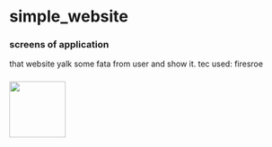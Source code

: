 # simple_website

### screens of application 
that website yalk some fata from user and show it.
tec used: firesroe
###
<div>
<img src="https://github.com/MOHAMD-ASHRAF/notes_app/assets/84055555/0189e7df-20fd-4f70-9f7e-5d6d4daa231e" width= 100 , heigt= 2000>
&nbsp;&nbsp;&nbsp;&nbsp;
</div>
